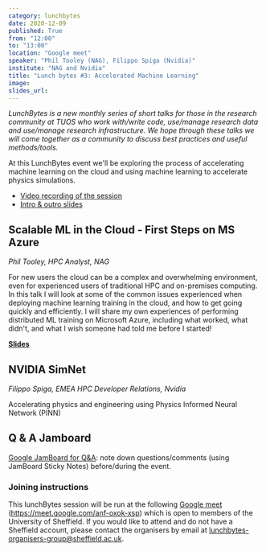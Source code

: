 ```yaml
---
category: lunchbytes
date: 2020-12-09
published: True
from: "12:00"
to: "13:00"
location: "Google meet"
speaker: "Phil Tooley (NAG), Filippo Spiga (Nvidia)"
institute: "NAG and Nvidia"
title: "Lunch bytes #3: Accelerated Machine Learning"
image:
slides_url:
---
```


*LunchBytes is a new monthly series of short talks for those in the research community at TUOS who work with/write code, use/manage research data and use/manage research infrastructure. We hope through these talks we will come together as a community to discuss best practices and useful methods/tools.*

At this LunchBytes event we'll be exploring the process of accelerating machine learning on the cloud and using machine learning to accelerate physics simulations.

* [Video recording of the session](https://digitalmedia.sheffield.ac.uk/media/t/1_9ukwvbqx)
* [Intro & outro slides](https://drive.google.com/file/d/1Kfd0nxmvISmFAwU4bSL7PZzSgPxo88LH/view?usp=sharing)


## Scalable ML in the Cloud - First Steps on MS Azure 

*Phil Tooley, HPC Analyst, NAG*

For new users the cloud can be a complex and overwhelming environment, even for experienced users of traditional HPC and on-premises computing. In this talk I will look at some of the common issues experienced when deploying machine learning training in the cloud, and how to get going quickly and efficiently. I will share my own experiences of performing distributed ML training on Microsoft Azure, including what worked, what didn't, and what I wish someone had told me before I started!

**[Slides](https://drive.google.com/file/d/18cvQWAJmbbaF2Zy1sKRpYllxsKc2LPHB/view?usp=sharing)**


## NVIDIA SimNet

*Filippo Spiga, EMEA HPC Developer Relations, Nvidia*

Accelerating physics and engineering using Physics Informed Neural Network (PINN)

## Q & A Jamboard

[Google JamBoard for Q&A](https://jamboard.google.com/d/1KZ1opLyLQ194sv1ZI0RV-0cr7J16XAVAMNYpkBtpX5w/edit?usp=sharing): note down questions/comments (using JamBoard Sticky Notes) before/during the event. 


### Joining instructions
This lunchBytes session will be run at the following <a href="https://meet.google.com/anf-oxok-xsp" target="_blank">Google meet</a> (https://meet.google.com/anf-oxok-xsp) which is open to members of the University of Sheffield. If you would like to attend and do not have a Sheffield account, please contact the organisers by email at [lunchbytes-organisers-group@sheffield.ac.uk](mailto:lunchbytes-organisers-group@sheffield.ac.uk).

 
